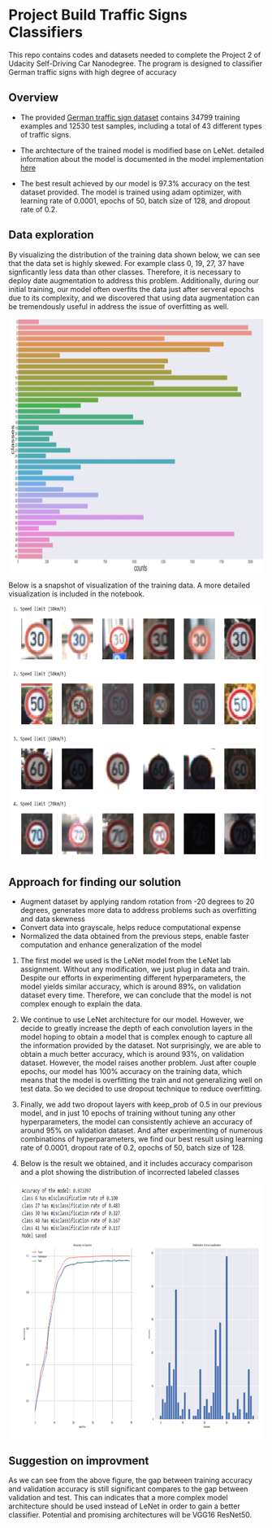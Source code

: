 # Project Build Traffic Signs Classifiers
This repo contains codes and datasets needed to complete the Project 2 of Udacity Self-Driving Car Nanodegree. The program is designed to classifier German traffic signs with high degree of accuracy

## Overview
* The provided [German traffic sign dataset](http://benchmark.ini.rub.de/?section=gtsrb&subsection=dataset) contains 34799 training examples and 12530 test samples, including a total of 43 different types of traffic signs.

* The archtecture of the trained model is modified base on LeNet. detailed information about the model is documented in the model implementation [here](https://github.com/lipeng2/CarND-TrafficSignsClassifier-P2/blob/master/CarND-Traffic-Sign-Classifier-Project/Traffic_Sign_Classifier.ipynb)

* The best result achieved by our model is 97.3% accuracy on the test dataset provided. The model is trained using adam optimizer, with learning rate of 0.0001, epochs of 50, batch size of 128, and dropout rate of 0.2.

## Data exploration
By visualizing the distribution of the training data shown below, we can see that the data set is highly skewed. For example class 0, 19, 27, 37 have signficantly less data than other classes. Therefore, it is necessary to deploy date augmentation to address this problem. Additionally, during our initial training, our model often overfits the data just after serveral epochs due to its complexity, and we discovered that using data augmentation can be tremendously useful in address the issue of overfitting as well.

<img src='visual summary/distribution.png' height="500" width="800"/>

Below is a snapshot of visualization of the training data. A more detailed visualization is included in the notebook.

<img src='visual summary/sample visualization.png' height="500" width="600"/>

## Approach for finding our solution

* Augment dataset by applying random rotation from -20 degrees to 20 degrees, generates more data to address problems such as overfitting and data skewness
* Convert data into grayscale, helps reduce computational expense
* Normalized the data obtained from the previous steps, enable faster computation and enhance generalization of the model

1. The first model we used is the LeNet model from the LeNet lab assignment. Without any modification, we just plug in data and train. Despite our efforts in experimenting different hyperparameters, the model yields similar accuracy, which is around 89%, on validation dataset every time. Therefore, we can conclude that the model is not complex enough to explain the data. 

2. We continue to use LeNet architecture for our model. However, we decide to greatly increase the depth of each convolution layers in the model hoping to obtain a model that is complex enough to capture all the information provided by the dataset. Not surprisingly, we are able to obtain a much better accuracy, which is around 93%, on validation dataset. However, the model raises another problem. Just after couple epochs, our model has 100% accuracy on the training data, which means that the model is overfitting the train and not generalizing well on test data. So we decided to use dropout technique to reduce overfitting.

3. Finally, we add two dropout layers with keep_prob of 0.5 in our previous model, and in just 10 epochs of training without tuning any other hyperparameters, the model can consistently achieve an accuracy of around 95% on validation dataset. And after experimenting of numerous combinations of hyperparameters, we find our best result using learning rate of 0.0001, dropout rate of 0.2, opochs of 50, batch size of 128.

4. Below is the result we obtained, and it includes accuracy comparison and a plot showing the distribution of incorrected labeled classes
<img src='visual summary/test results and analysis.png' height="500" width="800"/>

## Suggestion on improvment
As we can see from the above figure, the gap between training accuracy and validation accuracy is still significant compares to the gap between validation and test. This can indicates that a more complex model architecture should be used instead of LeNet in order to gain a better classifier. Potential and promising architectures will be VGG16 ResNet50. 
